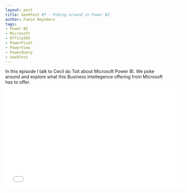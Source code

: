```yaml
---
layout: post
title: GeekFest #7 - Poking around in Power BI
author: Fanie Reynders
tags:
- Power BI
- Microsoft
- Office365
- PowerPivot
- PowerView
- PowerQuery
- GeekFest
---
```

In this episode I talk to Cecil du Toit about Microsoft Power BI. We poke around and explore what this Business Intellegence offering from Microsoft has to offer.

<!--more-->

<iframe allowfullscreen="" frameborder="0" height="315" src="//youtu.be/FTSmNKkia2w" width="560"></iframe>